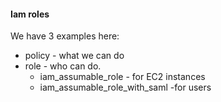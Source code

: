 #### Iam roles

We have 3 examples here:

* policy - what we can do
* role - who can do.
    * iam_assumable_role - for EC2 instances
    * iam_assumable_role_with_saml -for users 
